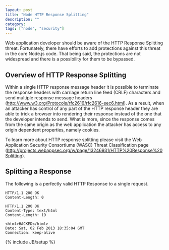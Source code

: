 ```yaml
---
layout: post
title: "Node HTTP Response Splitting"
description: ""
category: 
tags: ["node", "security"]
---
```


Web application developer should be aware of the HTTP Response Splitting threat.  Fortunately, there have efforts to add protections against this threat in the core Node.js code.  That being said, the protections are not widespread and there is a possibility for them to be bypassed.

## Overview of HTTP Response Splitting

Within a single HTTP response message header it is possible to terminate the response headers with carriage return line feed (CRLF) characters and send multiple response message headers (http://www.w3.org/Protocols/rfc2616/rfc2616-sec6.html).   As a result, when an attacker has control of any part of the HTTP response header they are able to trick a browser into rendering their response instead of the one that the developer intends to send.  What is more, since the response comes from the same origin as the web application the attacker has access to any origin dependent properties, namely cookies.

To learn more about HTTP response splitting please visit the Web Application Security Consortiums (WASC) Threat Classification page (http://projects.webappsec.org/w/page/13246931/HTTP%20Response%20Splitting).

## Splitting a Response

The following is a perfectly valid HTTP Response to a single request.

```
HTTP/1.1 200 OK
Content-Length: 0
 
HTTP/1.1 200 OK
Content-Type: text/html
Content-Length: 19
 
<html>HACKED</html>
Date: Sat, 02 Feb 2013 18:35:04 GMT
Connection: keep-alive
```



{% include JB/setup %}
